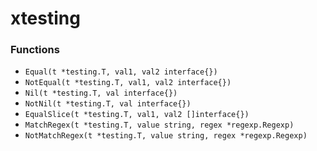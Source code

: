 # xtesting

### Functions

+ `Equal(t *testing.T, val1, val2 interface{})`
+ `NotEqual(t *testing.T, val1, val2 interface{})`
+ `Nil(t *testing.T, val interface{})`
+ `NotNil(t *testing.T, val interface{})`
+ `EqualSlice(t *testing.T, val1, val2 []interface{})`
+ `MatchRegex(t *testing.T, value string, regex *regexp.Regexp)`
+ `NotMatchRegex(t *testing.T, value string, regex *regexp.Regexp)`
